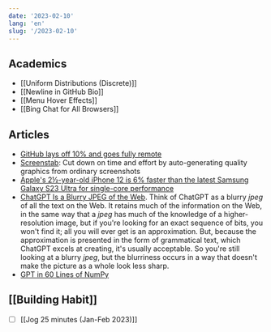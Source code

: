```yaml
---
date: '2023-02-10'
lang: 'en'
slug: '/2023-02-10'
---
```


## Academics

- [[Uniform Distributions (Discrete)]]
- [[Newline in GitHub Bio]]
- [[Menu Hover Effects]]
- [[Bing Chat for All Browsers]]

## Articles

- [GitHub lays off 10% and goes fully remote](https://techcrunch.com/2023/02/09/github-lays-off-10-and-goes-fully-remote/)
- [Screenstab](https://www.screenstab.com/editor/): Cut down on time and effort by auto-generating quality graphics from ordinary screenshots
- [Apple's 2½-year-old iPhone 12 is 6% faster than the latest Samsung Galaxy S23 Ultra for single-core performance](https://www.comparedial.com/news/apples-2-year-old-iphone-12-is-6-faster-than-the-latest-samsung-galaxy-s23-ultra-for-single-core-performance-395)
- [ChatGPT Is a Blurry JPEG of the Web](https://www.newyorker.com/tech/annals-of-technology/chatgpt-is-a-blurry-jpeg-of-the-web). Think of ChatGPT as a blurry _jpeg_ of all the text on the Web. It retains much of the information on the Web, in the same way that a _jpeg_ has much of the knowledge of a higher-resolution image, but if you're looking for an exact sequence of bits, you won't find it; all you will ever get is an approximation. But, because the approximation is presented in the form of grammatical text, which ChatGPT excels at creating, it's usually acceptable. So you're still looking at a blurry _jpeg_, but the blurriness occurs in a way that doesn't make the picture as a whole look less sharp.
- [GPT in 60 Lines of NumPy](https://jaykmody.com/blog/gpt-from-scratch/)

## [[Building Habit]]

- [ ] [[Jog 25 minutes (Jan-Feb 2023)]]
